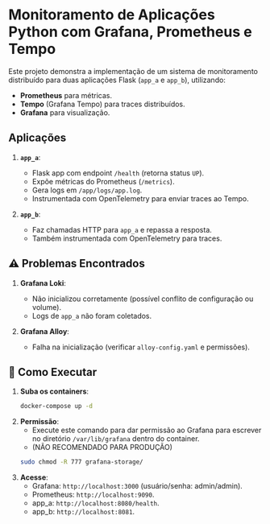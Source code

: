 # **Monitoramento de Aplicações Python com Grafana, Prometheus e Tempo**  

Este projeto demonstra a implementação de um sistema de monitoramento distribuído para duas aplicações Flask (`app_a` e `app_b`), utilizando:  
- **Prometheus** para métricas.  
- **Tempo** (Grafana Tempo) para traces distribuídos.  
- **Grafana** para visualização.  
 
## **Aplicações**  
1. **`app_a`**:  
    - Flask app com endpoint `/health` (retorna status `UP`).  
    - Expõe métricas do Prometheus (`/metrics`).  
    - Gera logs em `/app/logs/app.log`.  
    - Instrumentada com OpenTelemetry para enviar traces ao Tempo.  

2. **`app_b`**:  
    - Faz chamadas HTTP para `app_a` e repassa a resposta.  
    - Também instrumentada com OpenTelemetry para traces.  

## **⚠️ Problemas Encontrados**  
1. **Grafana Loki**:  
    - Não inicializou corretamente (possível conflito de configuração ou volume).  
    - Logs de `app_a` não foram coletados.  

2. **Grafana Alloy**:  
    - Falha na inicialização (verificar `alloy-config.yaml` e permissões).  

## **🚀 Como Executar**  
1. **Suba os containers**:  
   ```bash
   docker-compose up -d

2. **Permissão**:
    - Execute este comando para dar permissão ao Grafana para escrever no diretório `/var/lib/grafana` dentro do container.
    - (NÃO RECOMENDADO PARA PRODUÇÃO)
    ```bash
    sudo chmod -R 777 grafana-storage/

3. **Acesse**:
    - Grafana: `http://localhost:3000` (usuário/senha: admin/admin).
    - Prometheus: `http://localhost:9090`.
    - app_a: `http://localhost:8080/health`.
    - app_b: `http://localhost:8081`.